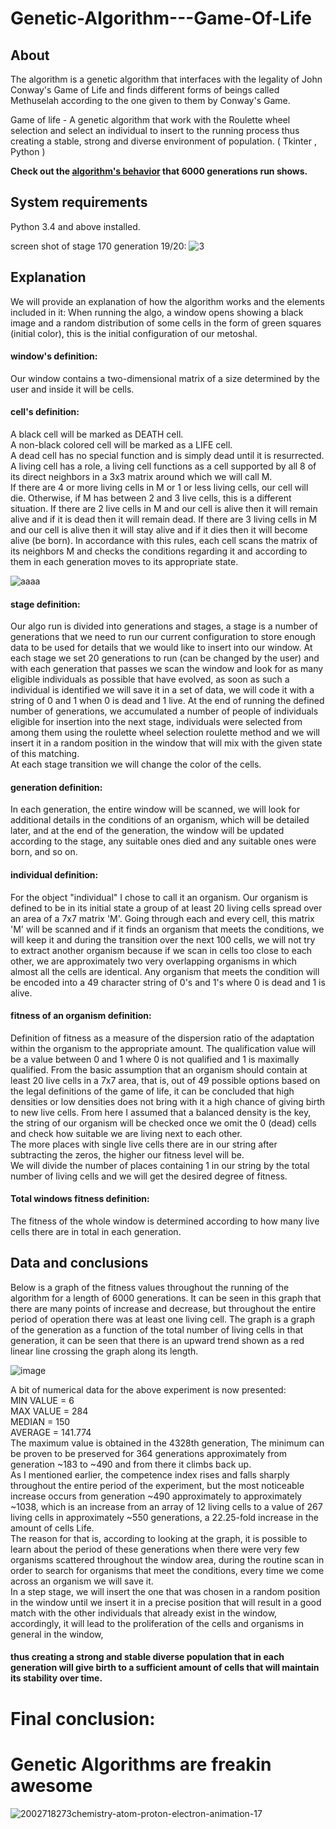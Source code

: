 # Genetic-Algorithm---Game-Of-Life

## About
The algorithm is a genetic algorithm that interfaces with the legality of John Conway's Game of Life and finds different
forms of beings called Methuselah according to the one given to them by Conway's Game.       

Game of life - A genetic algorithm that work with the Roulette wheel  selection and select an individual to insert to the running process thus creating a stable, strong and diverse environment of population.
( Tkinter , Python )

**Check out the [algorithm's behavior](#Data-and-conclusions) that 6000 generations run shows.**

## System requirements 
Python 3.4 and above installed.

screen shot of stage 170 generation 19/20:
![3](https://user-images.githubusercontent.com/84855441/203360903-d79a0b62-05f4-45f4-a823-e3097e036eb7.PNG)

## Explanation
We will provide an explanation of how the algorithm works and the elements included in it:
When running the algo, a window opens showing a black image and a random distribution of some cells in the form of green squares (initial color), this is the initial configuration of our metoshal.   

#### window's definition:
Our window contains a two-dimensional matrix of a size determined by the user and inside it will be cells.    

#### cell's definition:
A black cell will be marked as DEATH cell.    
A non-black colored cell will be marked as a LIFE cell.    
A dead cell has no special function and is simply dead until it is resurrected.    
A living cell has a role, a living cell functions as a cell supported by all 8 of its direct neighbors in a 3x3 matrix around which we will call M.    
If there are 4 or more living cells in M ​​or 1 or less living cells, our cell will die.
Otherwise, if M has between 2 and 3 live cells, this is a different situation.
If there are 2 live cells in M ​​and our cell is alive then it will remain alive and if it is dead then it will remain dead.
If there are 3 living cells in M ​​and our cell is alive then it will stay alive and if it dies then it will become alive (be born).
In accordance with this rules, each cell scans the matrix of its neighbors M and checks the conditions regarding it and according to them in each generation moves to its appropriate state.

![aaaa](https://user-images.githubusercontent.com/84855441/203363555-f789b635-38c2-4d6a-a10b-875155a78be2.PNG)    


#### stage definition:
Our algo run is divided into generations and stages, a stage is a number of generations that we need to run our current configuration to store enough data to be used for details that we would like to insert into our window.
At each stage we set 20 generations to run (can be changed by the user) and with each generation that passes we scan the window and look for as many eligible individuals as possible that have evolved, as soon as such a individual is identified we will save it in a set of data, we will code it with a string of 0 and 1 when 0 is dead and 1 live.
At the end of running the defined number of generations, we accumulated a number of people of individuals eligible for insertion into the next stage, individuals were selected from among them using the roulette wheel selection roulette method and we will insert it in a random position in the window that will mix with the given state of this matching.    
At each stage transition we will change the color of the cells.

#### generation definition:
In each generation, the entire window will be scanned, we will look for additional details in the conditions of an organism, which will be detailed later, and at the end of the generation, the window will be updated according to the stage, any suitable ones died and any suitable ones were born, and so on.    

#### individual definition:
For the object "individual" I chose to call it an organism.
Our organism is defined to be in its initial state a group of at least 20 living cells spread over an area of ​​a 7x7 matrix 'M'. Going through each and every cell, this matrix 'M' will be scanned and if it finds an organism that meets the conditions, we will keep it and during the transition over the next 100 cells, we will not try to extract another organism because if we scan in cells too close to each other, we are approximately two very overlapping organisms in which almost all the cells are identical.
Any organism that meets the condition will be encoded into a 49 character string of 0's and 1's where 0 is dead and 1 is alive.    

#### fitness of an organism definition:
Definition of fitness as a measure of the dispersion ratio of the adaptation within the organism to the appropriate amount.
The qualification value will be a value between 0 and 1 where 0 is not qualified and 1 is maximally qualified.
From the basic assumption that an organism should contain at least 20 live cells in a 7x7 area, that is, out of 49 possible options based on the legal definitions of the game of life, it can be concluded that high densities or low densities does not bring with it a high chance of giving birth to new live cells.
From here I assumed that a balanced density is the key, the string of our organism will be checked once we omit the 0 (dead) cells and check how suitable we are living next to each other.    
The more places with single live cells there are in our string after subtracting the zeros, the higher our fitness level will be.    
We will divide the number of places containing 1 in our string by the total number of living cells and we will get the desired degree of fitness.    

#### Total windows fitness definition:
The fitness of the whole window is determined according to how many live cells there are in total in each generation.


## Data and conclusions

Below is a graph of the fitness values ​​throughout the running of the algorithm for a length of 6000 generations.
It can be seen in this graph that there are many points of increase and decrease, but throughout the entire period of operation there was at least one living cell.
The graph is a graph of the generation as a function of the total number of living cells in that generation, it can be seen that there is an upward trend shown as a red linear line crossing the graph along its length.

![image](https://user-images.githubusercontent.com/84855441/203370335-8abc39bd-7e88-4439-bca3-779b3750a583.png)    

A bit of numerical data for the above experiment is now presented:    
MIN VALUE = 6    
MAX VALUE = 284    
MEDIAN = 150    
AVERAGE = 141.774    
The maximum value is obtained in the 4328th generation, The minimum can be proven to be preserved for 364 generations approximately from generation ~183 to ~490 and from there it climbs back up.    
As I mentioned earlier, the competence index rises and falls sharply throughout the entire period of the experiment, but the most noticeable increase occurs from generation ~490 approximately to approximately ~1038, which is an increase from an array of 12 living cells to a value of 267 living cells in approximately ~550 generations, a 22.25-fold increase in the amount of cells Life.    
The reason for that is, according to looking at the graph, it is possible to learn about the period of these generations when there were very few organisms scattered throughout the window area, during the routine scan in order to search for organisms that meet the conditions, every time we come across an organism we will save it.    
In a step stage, we will insert the one that was chosen in a random position in the window until we insert it in a precise position that will result in a good match with the other individuals that already exist in the window, accordingly, it will lead to the proliferation of the cells and organisms in general in the window,
#### thus creating a strong and stable diverse population that in each generation will give birth to a sufficient amount of cells that will maintain its stability over time.    

 # Final conclusion: 
 # Genetic Algorithms are freakin awesome
![2002718273chemistry-atom-proton-electron-animation-17](https://user-images.githubusercontent.com/84855441/203376746-def204cb-3d0b-4ded-933d-2f8c01d1ebd6.gif)



